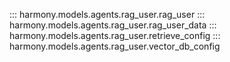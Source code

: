 ::: harmony.models.agents.rag_user.rag_user
::: harmony.models.agents.rag_user.rag_user_data
::: harmony.models.agents.rag_user.retrieve_config
::: harmony.models.agents.rag_user.vector_db_config
